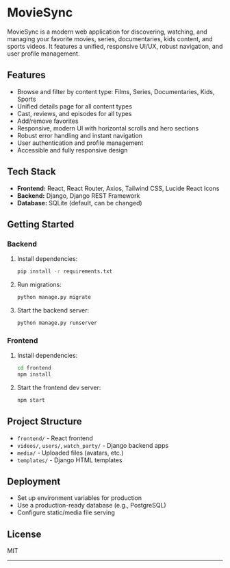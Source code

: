 # MovieSync

MovieSync is a modern web application for discovering, watching, and managing your favorite movies, series, documentaries, kids content, and sports videos. It features a unified, responsive UI/UX, robust navigation, and user profile management.

## Features

- Browse and filter by content type: Films, Series, Documentaries, Kids, Sports
- Unified details page for all content types
- Cast, reviews, and episodes for all types
- Add/remove favorites
- Responsive, modern UI with horizontal scrolls and hero sections
- Robust error handling and instant navigation
- User authentication and profile management
- Accessible and fully responsive design 

## Tech Stack

- **Frontend:** React, React Router, Axios, Tailwind CSS, Lucide React Icons
- **Backend:** Django, Django REST Framework
- **Database:** SQLite (default, can be changed)

## Getting Started

### Backend

1. Install dependencies:
   ```bash
   pip install -r requirements.txt
   ```
2. Run migrations:
   ```bash
   python manage.py migrate
   ```
3. Start the backend server:
   ```bash
   python manage.py runserver
   ```

### Frontend

1. Install dependencies:
   ```bash
   cd frontend
   npm install
   ```
2. Start the frontend dev server:
   ```bash
   npm start
   ```

## Project Structure

- `frontend/` - React frontend
- `videos/`, `users/`, `watch_party/` - Django backend apps
- `media/` - Uploaded files (avatars, etc.)
- `templates/` - Django HTML templates

## Deployment

- Set up environment variables for production
- Use a production-ready database (e.g., PostgreSQL)
- Configure static/media file serving

## License

MIT

---


